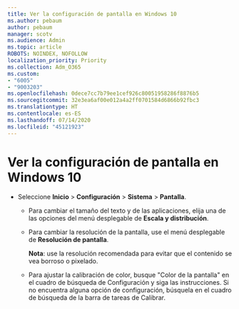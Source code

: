 ```yaml
---
title: Ver la configuración de pantalla en Windows 10
ms.author: pebaum
author: pebaum
manager: scotv
ms.audience: Admin
ms.topic: article
ROBOTS: NOINDEX, NOFOLLOW
localization_priority: Priority
ms.collection: Adm_O365
ms.custom:
- "6005"
- "9003203"
ms.openlocfilehash: 0dece7cc7b79ee1cef926c80051958286f8876b5
ms.sourcegitcommit: 32e3ea6af00e012a4a2ff0701584d6866b92fbc3
ms.translationtype: HT
ms.contentlocale: es-ES
ms.lasthandoff: 07/14/2020
ms.locfileid: "45121923"
---
```

# <a name="view-display-settings-in-windows-10"></a>Ver la configuración de pantalla en Windows 10

- Seleccione **Inicio**  > **Configuración**  > **Sistema** > **Pantalla**.
    -  Para cambiar el tamaño del texto y de las aplicaciones, elija una de las opciones del menú desplegable de **Escala y distribución**.
    - Para cambiar la resolución de la pantalla, use el menú desplegable de **Resolución de pantalla**.
     
      **Nota**: use la resolución recomendada para evitar que el contenido se vea borroso o pixelado. 
    - Para ajustar la calibración de color, busque "Color de la pantalla" en el cuadro de búsqueda de Configuración y siga las instrucciones. Si no encuentra alguna opción de configuración, búsquela en el cuadro de búsqueda de la barra de tareas de Calibrar.
